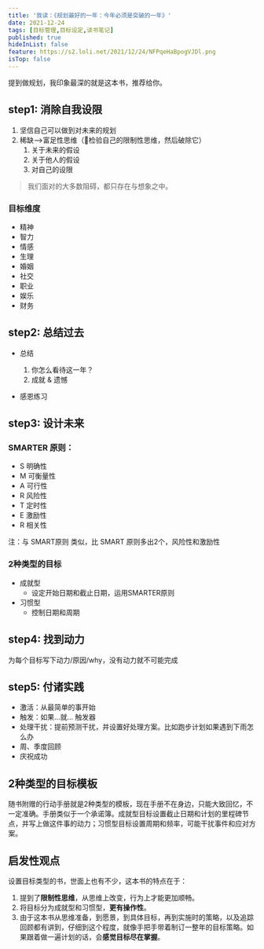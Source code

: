 ```yaml
---
title: '我读：《规划最好的一年：今年必须是突破的一年》'
date: 2021-12-24
tags: [目标管理,目标设定,读书笔记]
published: true
hideInList: false
feature: https://s2.loli.net/2021/12/24/NFPqeHaBpogVJDl.png
isTop: false
---
```

提到做规划，我印象最深的就是这本书，推荐给你。

<!--more-->



## step1: 消除自我设限

1. 坚信自己可以做到对未来的规划
2. 稀缺-->富足性思维（💎检验自己的限制性思维，然后破除它）
	1. 关于未来的假设
	2. 关于他人的假设
	3. 对自己的设限

> 我们面对的大多数阻碍，都只存在与想象之中。

### 目标维度
- 精神
- 智力
- 情感
- 生理
- 婚姻
- 社交
- 职业
- 娱乐
- 财务


## step2: 总结过去

- 总结
	1. 你怎么看待这一年？
	2. 成就 & 遗憾

- 感恩练习



## step3: 设计未来



### SMARTER 原则：
- S 明确性
- M 可衡量性
- A 可行性
- R 风险性
- T 定时性
- E 激励性
- R 相关性

注：与 SMART原则 类似，比 SMART 原则多出2个，风险性和激励性


### 2种类型的目标

- 成就型
	- 设定开始日期和截止日期，运用SMARTER原则
- 习惯型
	- 控制日期和周期



## step4: 找到动力

为每个目标写下动力/原因/why，没有动力就不可能完成



## step5: 付诸实践

- 激活：从最简单的事开始
- 触发：如果...就... 触发器
- 处理干扰：提前预测干扰，并设置好处理方案。比如跑步计划如果遇到下雨怎么办
- 周、季度回顾
- 庆祝成功


## 2种类型的目标模板

随书附赠的行动手册就是2种类型的模板，现在手册不在身边，只能大致回忆，不一定准确。手册类似于一个承诺簿。成就型目标设置截止日期和计划的里程碑节点，并写上做这件事的动力；习惯型目标设置周期和频率，可能干扰事件和应对方案。


## 启发性观点

设置目标类型的书，世面上也有不少，这本书的特点在于：
1. 提到了**限制性思维**，从思维上改变，行为上才能更加顺畅。
2. 将目标分为成就型和习惯型，**更有操作性**。
3. 由于这本书从思维准备，到愿景，到具体目标，再到实施时的策略，以及追踪回顾都有讲到，仔细到这个程度，就像手把手带着制订一整年的目标策略。如果跟着做一遍计划的话，会**感觉目标尽在掌握**。
